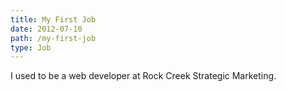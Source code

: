 ```yaml
---
title: My First Job
date: 2012-07-10
path: /my-first-job
type: Job
---
```


I used to be a web developer at Rock Creek Strategic Marketing.